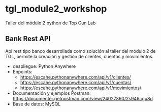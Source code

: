 # tgl_module2_workshop
Taller del módulo 2 python de Top Gun Lab

## Bank Rest API
Api rest tipo banco desarrollada como solución al taller del módulo 2 de TGL, permite la creación y gestión de clientes, cuentas y movimientos.
* despliegue: Python Anywhere
* Enpoints:
  * https://escahe.pythonanywhere.com/api/v1/clientes/
  * https://escahe.pythonanywhere.com/api/v1/cuentas/
  * https://escahe.pythonanywhere.com/api/v1/movimientos/
* Documentación y ejemplos Postman: https://documenter.getpostman.com/view/24027360/2s946cgu8d
* Base de datos: MySQL
